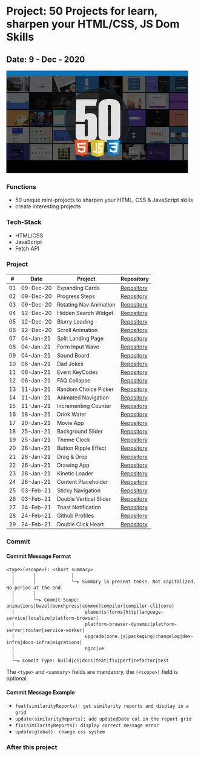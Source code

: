 # Project: 50 Projects for learn, sharpen your HTML/CSS, JS Dom Skills

## Date: 9 - Dec - 2020

<img src="./screenshot.jpg" alt="Screenshot"/>

### Functions

- 50 unique mini-projects to sharpen your HTML, CSS & JavaScript skills
- create interesting projects

### Tech-Stack

- HTML/CSS
- JavaScript
- Fetch API

### Project

|  #  | Date      | Project                | Repository                                                                                          |
| :-: | --------- | ---------------------- | --------------------------------------------------------------------------------------------------- |
| 01  | 09-Dec-20 | Expanding Cards        | [Repository](https://github.com/tinspham209/50projects50days/tree/master/01-expanding-cards)        |
| 02  | 09-Dec-20 | Progress Steps         | [Repository](https://github.com/tinspham209/50projects50days/tree/master/02-progress-steps)         |
| 03  | 09-Dec-20 | Rotating Nav Animation | [Repository](https://github.com/tinspham209/50projects50days/tree/master/03-rotating-nav-animation) |
| 04  | 12-Dec-20 | Hidden Search Widget   | [Repository](https://github.com/tinspham209/50projects50days/tree/master/04-hidden-search-widget)   |
| 05  | 12-Dec-20 | Blurry Loading         | [Repository](https://github.com/tinspham209/50projects50days/tree/master/05-blurry-loading)         |
| 06  | 12-Dec-20 | Scroll Animation       | [Repository](https://github.com/tinspham209/50projects50days/tree/master/06-scroll-animation)       |
| 07  | 04-Jan-21 | Split Landing Page     | [Repository](https://github.com/tinspham209/50projects50days/tree/master/07-split-landing-page)     |
| 08  | 04-Jan-21 | Form Input Wave        | [Repository](https://github.com/tinspham209/50projects50days/tree/master/08-form-input-wave)        |
| 09  | 04-Jan-21 | Sound Board            | [Repository](https://github.com/tinspham209/50projects50days/tree/master/09-sound-board)            |
| 10  | 06-Jan-21 | Dad Jokes              | [Repository](https://github.com/tinspham209/50projects50days/tree/master/10-dad-jokes)              |
| 11  | 06-Jan-21 | Event KeyCodes         | [Repository](https://github.com/tinspham209/50projects50days/tree/master/11-event-keycodes)         |
| 12  | 06-Jan-21 | FAQ Collapse           | [Repository](https://github.com/tinspham209/50projects50days/tree/master/12-faq-collapse)           |
| 13  | 11-Jan-21 | Random Choice Picker   | [Repository](https://github.com/tinspham209/50projects50days/tree/master/13-random-choice-picker)   |
| 14  | 11-Jan-21 | Animated Navigation    | [Repository](https://github.com/tinspham209/50projects50days/tree/master/14-animated-navigation)    |
| 15  | 11-Jan-21 | Incrementing Counter   | [Repository](https://github.com/tinspham209/50projects50days/tree/master/15-incrementing-counter)   |
| 16  | 18-Jan-21 | Drink Water            | [Repository](https://github.com/tinspham209/50projects50days/tree/master/16-drink-water)            |
| 17  | 20-Jan-21 | Movie App              | [Repository](https://github.com/tinspham209/50projects50days/tree/master/17-movie-app)              |
| 18  | 25-Jan-21 | Background Slider      | [Repository](https://github.com/tinspham209/50projects50days/tree/master/18-background-slider)      |
| 19  | 25-Jan-21 | Theme Clock            | [Repository](https://github.com/tinspham209/50projects50days/tree/master/19-theme-clock)            |
| 20  | 26-Jan-21 | Button Ripple Effect   | [Repository](https://github.com/tinspham209/50projects50days/tree/master/20-button-ripple-effect)   |
| 21  | 26-Jan-21 | Drag & Drop            | [Repository](https://github.com/tinspham209/50projects50days/tree/master/21-drag-n-drop)            |
| 22  | 26-Jan-21 | Drawing App            | [Repository](https://github.com/tinspham209/50projects50days/tree/master/22-drawing-app)            |
| 23  | 28-Jan-21 | Kinetic Loader         | [Repository](https://github.com/tinspham209/50projects50days/tree/master/23-kinetic-loader)         |
| 24  | 28-Jan-21 | Content Placeholder    | [Repository](https://github.com/tinspham209/50projects50days/tree/master/24-content-placeholder)    |
| 25  | 03-Feb-21 | Sticky Navigation      | [Repository](https://github.com/tinspham209/50projects50days/tree/master/25-sticky-navigation)      |
| 26  | 03-Feb-21 | Double Vertical Slider | [Repository](https://github.com/tinspham209/50projects50days/tree/master/26-double-vertical-slider) |
| 27  | 24-Feb-21 | Toast Notification     | [Repository](https://github.com/tinspham209/50projects50days/tree/master/27-toast-notification)     |
| 28  | 24-Feb-21 | Github Profiles        | [Repository](https://github.com/tinspham209/50projects50days/tree/master/28-github-profiles)        |
| 29  | 24-Feb-21 | Double Click Heart     | [Repository](https://github.com/tinspham209/50projects50days/tree/master/29-double-click-heart)     |

### Commit

#### <a name="commit-header"></a>Commit Message Format

```
<type>(<scope>): <short summary>
  │       │             │
  │       │             └─⫸ Summary in present tense. Not capitalized. No period at the end.
  │       │
  │       └─⫸ Commit Scope: animations|bazel|benchpress|common|compiler|compiler-cli|core|
  │                          elements|forms|http|language-service|localize|platform-browser|
  │                          platform-browser-dynamic|platform-server|router|service-worker|
  │                          upgrade|zone.js|packaging|changelog|dev-infra|docs-infra|migrations|
  │                          ngcc|ve
  │
  └─⫸ Commit Type: build|ci|docs|feat|fix|perf|refactor|test
```

The `<type>` and `<summary>` fields are mandatory, the `(<scope>)` field is optional.

#### <a name="commit-header"></a>Commit Message Example

- `feat(similarityReports): get similarity reports and display in a grid`
- `update(similarityReports): add updatedDate col in the report grid`
- `fix(similarityReports): display correct message error`
- `update(global): change css system`

### After this project
